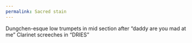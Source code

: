 ```yaml
---
permalink: Sacred stain
---
```

Dungchen-esque low trumpets in mid section after “daddy are you mad at me” 
Clarinet screeches in “DRIES”